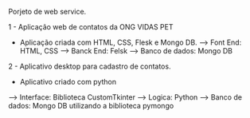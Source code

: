 Porjeto de web service.

1 - Aplicação web de contatos da ONG VIDAS PET </br>

* Aplicação criada com HTML, CSS, Flesk e Mongo DB.
 --> Font End: HTML, CSS
 --> Banck End: Felsk
 --> Banco de dados: Mongo DB



2 - Aplicativo desktop para cadastro de contatos.</br>

* Aplicativo criado com python

--> Interface: Biblioteca CustomTkinter
--> Logica: Python
--> Banco de dados: Mongo DB utilizando a biblioteca pymongo


